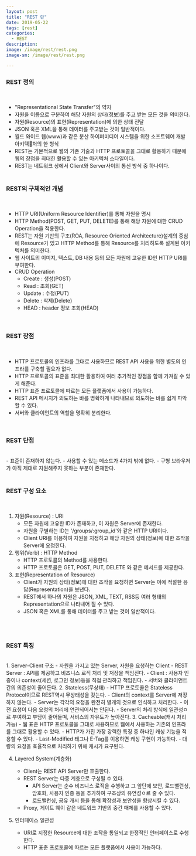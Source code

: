 ```yaml
---
layout: post
title: "REST 란"
date: 2019-05-22
tags: [rest]
categories:
  - REST
description:
image: /image/rest/rest.png
image-sm: /image/rest/rest.png

---
```

<!-- {:.post-img.small}
![producer](/image/rabbitmq/producer.png) -->





### REST 정의
<br />

 - "Representational State Transfer"의 약자
 - 자원을 이름으로 구분하여 해당 자원의 상태(정보)를 주고 받는 모든 것을 의미한다.
 - 자원(Resource)의 표현(Representation)에 의한 상태 전달
 - JSON 혹은 XML을 통해 데이터를 주고받는 것이 일반적이다.
 - 월드 와이드 웹(www)과 같은 분산 하이퍼미디어 시스템을 위한 소프트웨어 개발 아키텍처의 한 형식
 - REST는 기본적으로 웹의 기존 기술과 HTTP 프로토콜을 그대로 활용하기 때문에 웹의 장점을 최대한 활용할 수 있는 아키텍처 스타일이다.
 - REST는 네트워크 상에서 Client와 Server사이의 통신 방식 중 하나이다.
<br /><br />

### REST의 구체적인 개념
<br />

 - HTTP URI(Uniform Resource Identifier)를 통해 자원을 명시
 - HTTP Method(POST, GET, PUT, DELETE)를 통해 해당 자원에 대한 CRUD Operation을 적용한다.
 - REST는 자원 기반의 구조(ROA, Resource Oriented Architecture)설계의 중심에 Resource가 있고 HTTP Method를 통해 Resource를 처리하도록 설계된 아키텍처를 의미한다.
 - 웹 사이트의 이미지, 텍스트, DB 내용 등의 모든 자원에 고유한 ID인 HTTP URI를 부여한다.
 - CRUD Operation
    - Create : 생성(POST)
    - Read : 조회(GET)
    - Update : 수정(PUT)
    - Delete : 삭제(Delete)
    - HEAD : header 정보 조회(HEAD)

  <br />

### REST 장점
<br>

 - HTTP 프로토콜의 인프라를 그대로 사용하므로 REST API 사용을 위한 별도의 인프라를 구축할 필요가 없다.
 - HTTP 프로토콜의 표준을 최대한 활용하여 여러 추가적인 장점을 함께 가져갈 수 있게 해준다.
 - HTTP 표준 프로토콜에 따르는 모든 플랫폼에서 사용이 가능하다.
 - REST API 메시지가 의도하는 바를 명확하게 나타내므로 의도하는 바를 쉽게 파악할 수 있다.
 - 서버와 클라이언트의 역할을 명확히 분리한다.

 <br />

### REST 단점

<br />
 - 표준이 존재하지 않는다.
 - 사용할 수 있는 메소드가 4가지 밖에 없다.
 - 구형 브라우저가 아직 제대로 지원해주지 못하는 부분이 존재한다.
<br />
<br />

### REST 구성 요소
<br />

 1. 자원(Resource) : URI
    - 모든 자원에 고유한 ID가 존재하고, 이 자원은 Server에 존재한다.
    - 자원을 구별하는 ID는 '/groups/:group_id'와 같은 HTTP URI이다.
    - Client URI를 이용하여 자원을 지정하고 해당 자원의 상태(정보)에 대한 조작을 Server에 요청한다.
 2. 행위(Verb) : HTTP Method
    - HTTP 프로토콜의 Method를 사용한다.
    - HTTP 프로토콜은 GET, POST, PUT, DELETE 와 같은 메서드를 제공한다.
 3. 표현(Representation of Resource)
    - Client가 자원의 상태(정보)에 대한 조작을 요청하면 Server는 이에 적절한 응답(Representation)을 보낸다.
    - REST에서 하나의 자원은 JSON, XML, TEXT, RSS등 여러 형태의 Representation으로 나타내어 질 수 있다.
    - JSON 혹은 XML를 통해 데이터를 주고 받는 것이 일반적이다.

<br />
<br />

### REST 특징
<br />
 1. Server-Client 구조
    - 자원을 가지고 있는 Server, 자원을 요청하는 Client
        - REST Server : API를 제공하고 비즈니스 로직 처리 및 저장을 책임진다.
        - Client : 사용자 인증이나 context(세션, 로그인 정보)등을 직접 관리하고 책임진다.
    - 서버와 클라이언트 간의 의존성이 줄어든다.
 2. Stateless(무상태)
    - HTTP 프로토콜은 Stateless Protocol이므로 REST역시 무상태성을 갖는다.
    - Client의 context를 Server에 저장하지 않는다.
    - Server는 각각의 요청을 완전히 별개의 것으로 인식하고 처리한다.
        - 이전 요청이 다음 요청의 처리에 연관되어서는 안된다.
        - Server의 처리 방식에 일관성ㅇ르 부여하고 부담이 줄어들며, 서비스의 자유도가 높아진다.
 3. Cacheable(캐시 처리 가능)
    - 웹 표준 HTTP 프로토콜을 그대로 사용하므로 웹에서 사용하는 기존의 인프라를 그대로 활용할 수 있다.
    - HTTP가 가진 가장 강력한 특징 중 하나인 캐싱 기능을 적용할 수 있다.
    - Last-Modified 태그나 E-Tag를 이용하면 캐싱 구현이 가능하다.
    - 대량의 요청을 효율적으로 처리하기 위해 캐시가 요구된다.

 4. Layered System(계층화)
    - Client는 REST API Server만 호출한다.
    - REST Server는 다중 계층으로 구성될 수 있다.
        - API Server는 순수 비즈니스 로직을 수행하고 그 앞단에 보안, 로드밸런싱, 암호화, 사용자 인증 등을 추가하여 구조상의 유연성ㅇ르 줄 수 있다.
        - 로드밸런싱, 공유 캐시 등을 통해 확장성과 보안성을 향상시킬 수 있다.
    - Proxy, 게이트 웨이 같은 네트워크 기반의 중간 매체를 사용할 수 있다.

 5. 인터페이스 일관성
    - URI로 지정한 Resource에 대한 조작을 통일되고 한정적인 인터페이스로 수행한다.
    - HTTP 표준 프로토콜에 따르는 모든 플랫폼에서 사용이 가능하다.